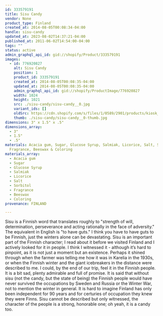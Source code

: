 ```yaml
---
id: 333579191
title: Sisu Candy
vendor: None
product_type: Finland
created_at: 2014-08-05T00:08:34-04:00
handle: sisu-candy
updated_at: 2023-08-02T14:37:21-04:00
published_at: 2011-06-02T14:54:00-04:00
tags: ""
status: active
admin_graphql_api_id: gid://shopify/Product/333579191
images:
  - id: 776920827
    alt: Sisu Candy
    position: 1
    product_id: 333579191
    created_at: 2014-08-05T00:08:35-04:00
    updated_at: 2014-08-05T00:08:35-04:00
    admin_graphql_api_id: gid://shopify/ProductImage/776920827
    width: 1024
    height: 1021
    src: ./sisu-candy/sisu-candy__0.jpg
    variant_ids: []
    oldSrc: https://cdn.shopify.com/s/files/1/0589/2901/products/kiosk_fi_SISU.jpeg?v=1407211715
    thumb: ./sisu-candy/sisu-candy__0-thumb.jpg
dimensions: 3" x 1.5" x .5"
dimensions_array:
  - 3"
  - 1.5"
  - .5"
materials: Acacia gum, Sugar, Glucose Syrup, Salmiak, Licorice, Salt, Sorbitol,
  Fragrance, Beeswax & Coloring
materials_array:
  - Acacia gum
  - Sugar
  - Glucose Syrup
  - Salmiak
  - Licorice
  - Salt
  - Sorbitol
  - Fragrance
  - Beeswax
  - Coloring
provenance: FINLAND

---
```


Sisu is a Finnish word that translates roughly to "strength of will, determination, perseverance and acting rationally in the face of adversity." The equivalent in English is "to have guts." I think you have to have guts to be Finnish, just the winters alone can be devastating. Sisu is an important part of the Finnish character; I read about it before we visited Finland and I actively looked for it in people. I think I witnessed it - although it’s hard to pinpoint, as it is not just a moment but an existence. Perhaps it shined through when the farmer was telling me how it was in Karelia in the 1930s, or when the Finnish winter and the giant icebreakers in the distance were described to me. I could, by the end of our trip, feel it in the Finnish people. It is a bit sad, plenty admirable and full of promise. It is said that without sisu (not the candy, but the state of being) the Finnish people would have never survived the occupations by Sweden and Russia or the Winter War, not to mention the winter in general. It is hard to imagine Finland has only been independent for 90 years and for certuries of occupation they knew they were Finns. Sisu cannot be described but only witnessed, the character of the people is a strong, honorable one; oh yeah, it is a candy too.